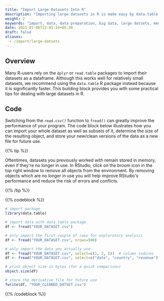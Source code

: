 ```yaml
---
title: "Import Large Datasets Into R"
description: "Importing large datasets in R is made easy by data.table R package. The package makes importing and manipulating huge datasets (like big data) in R faster"
weight: 2
keywords: "import, data, data preparation, big data, large datsets, memory, RAM, data.table, big data, R, dataframe, object size"
date: 2021-01-06T22:01:14+05:30
draft: false
aliases:
  - /import/large-datsets
---
```


## Overview
Many R-users rely on the `dplyr` or `read.table` packages to import their datasets as a dataframe. Although this works well for relatively small datasets, we recommend using the `data.table` R package instead because it is significantly faster. This building block provides you with some practical tips for dealing with large datasets in R.

## Code

Switching from the `read.csv()` function to `fread()` can greatly improve the performance of your program. The code block below illustrates how you can import your whole dataset as well as subsets of it, determine the size of the resulting object, and store your new/clean versions of the data as a new file for future use.

{{% tip %}}

Oftentimes, datasets you previously worked with remain stored in memory, even if they're no longer in use. In RStudio, click on the broom icon in the top right window to remove all objects from the environment. By removing objects which are no longer in use you will help improve RStudio's performance and reduce the risk of errors and conflicts.

{{% /tip %}}


{{% codeblock %}}
```R
# import package
library(data.table)

# import data with data.table package
df <- fread("YOUR_DATASET.csv")

# only import the first couple of rows for exploratory analysis 
df <- fread("YOUR_DATASET.csv", nrows=500)

# only import the data you actually use 
df <- fread("YOUR_DATASET.csv", select=c(1, 2, 5))  # column indices
df <- fread("YOUR_DATASET.csv", select=c("date", "country", "revenue"))  # column names

# print object size in bytes (for a quick comparison)
object.size(df)

# store the derivative file for future use
fwrite(df, "YOUR_CLEANED_DATSET.csv")
```
{{% /codeblock %}}
